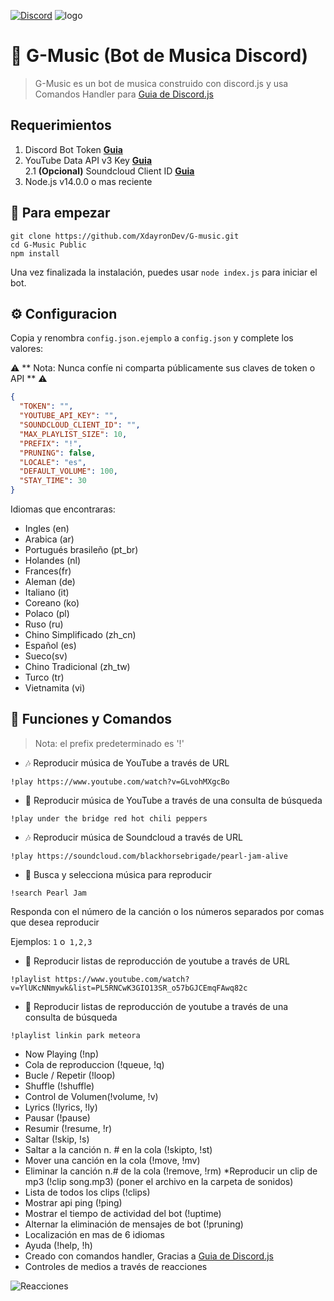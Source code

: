 [![Discord](https://img.shields.io/discord/658113349384667198.svg?label=&logo=discord&logoColor=ffffff&color=7389D8&labelColor=6A7EC2)](https://discord.gg/e9E8zBYXJf)
![logo](https://i.imgur.com/73OfCtg.png)

# 🤖 G-Music (Bot de Musica Discord)
> G-Music es un bot de musica construido con discord.js y usa Comandos  Handler para [Guia de Discord.js](https://discordjs.guide)

## Requerimientos

1. Discord Bot Token **[Guia](https://portalmybot.com/guia/mybot/cuenta-discord)**
2. YouTube Data API v3 Key **[Guia](https://developers.google.com/youtube/v3/getting-started)**  
2.1 **(Opcional)** Soundcloud Client ID **[Guia](https://github.com/zackradisic/node-soundcloud-downloader#client-id)**
3. Node.js v14.0.0 o mas reciente

## 🚀 Para empezar



```
git clone https://github.com/XdayronDev/G-music.git
cd G-Music Public
npm install
```

Una vez finalizada la instalación, puedes usar `node index.js` para iniciar el bot.

## ⚙️ Configuracion

Copia y renombra `config.json.ejemplo` a `config.json` y complete los valores:

⚠️ ** Nota: Nunca confíe ni comparta públicamente sus claves de token o API ** ⚠️

```json
{
  "TOKEN": "",
  "YOUTUBE_API_KEY": "",
  "SOUNDCLOUD_CLIENT_ID": "",
  "MAX_PLAYLIST_SIZE": 10,
  "PREFIX": "!",
  "PRUNING": false,
  "LOCALE": "es",
  "DEFAULT_VOLUME": 100,
  "STAY_TIME": 30
}
```

Idiomas que encontraras:
- Ingles (en)
- Arabica (ar)
- Portugués brasileño (pt_br)
- Holandes (nl)
- Frances(fr)
- Aleman (de)
- Italiano (it)
- Coreano (ko)
- Polaco (pl)
- Ruso (ru)
- Chino Simplificado (zh_cn)
- Español (es)
- Sueco(sv)
- Chino Tradicional (zh_tw)
- Turco (tr)
- Vietnamita (vi)


## 📝 Funciones y Comandos

> Nota: el prefix predeterminado es '!'

* 🎶 Reproducir música de YouTube a través de URL

`!play https://www.youtube.com/watch?v=GLvohMXgcBo`

* 🔎 Reproducir música de YouTube a través de una consulta de búsqueda

`!play under the bridge red hot chili peppers`

* 🎶 Reproducir música de Soundcloud a través de URL

`!play https://soundcloud.com/blackhorsebrigade/pearl-jam-alive`

* 🔎 Busca y selecciona música para reproducir

`!search Pearl Jam`

Responda con el número de la canción o los números separados por comas que desea reproducir

Ejemplos: `1` o` 1,2,3`

* 📃 Reproducir listas de reproducción de youtube a través de URL

`!playlist https://www.youtube.com/watch?v=YlUKcNNmywk&list=PL5RNCwK3GIO13SR_o57bGJCEmqFAwq82c`

* 🔎 Reproducir listas de reproducción de youtube a través de una consulta de búsqueda

`!playlist linkin park meteora`
* Now Playing (!np)
* Cola de reproduccion (!queue, !q)
* Bucle / Repetir (!loop)
* Shuffle (!shuffle)
* Control de Volumen(!volume, !v)
* Lyrics (!lyrics, !ly)
* Pausar (!pause)
* Resumir (!resume, !r)
* Saltar (!skip, !s)
* Saltar a la canción n. # en la cola (!skipto, !st)
* Mover una canción en la cola (!move, !mv)
* Eliminar la canción n.# de la cola (!remove, !rm)
*Reproducir un clip de mp3 (!clip song.mp3) (poner el archivo en la carpeta de sonidos)
* Lista de todos los clips (!clips)
* Mostrar api ping (!ping)
* Mostrar el tiempo de actividad del bot (!uptime)
* Alternar la eliminación de mensajes de bot (!pruning)
* Localización en mas de 6 idiomas
* Ayuda (!help, !h)
* Creado con comandos handler, Gracias a [Guia de Discord.js](https://portalmybot.com/guia/mybot/inicio)
* Controles de medios a través de reacciones

![Reacciones](https://i.imgur.com/ptTCcS4.png)

